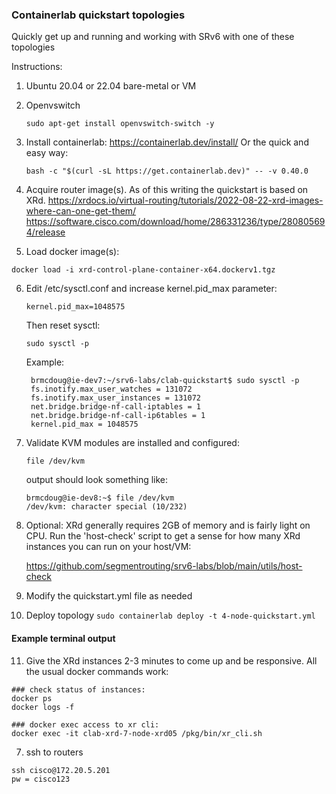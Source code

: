 ### Containerlab quickstart topologies

Quickly get up and running and working with SRv6 with one of these topologies

Instructions: 

1. Ubuntu 20.04 or 22.04 bare-metal or VM
   
2. Openvswitch
   ```
   sudo apt-get install openvswitch-switch -y
   ```
   
3. Install containerlab: https://containerlab.dev/install/
   Or the quick and easy way:
   ```
   bash -c "$(curl -sL https://get.containerlab.dev)" -- -v 0.40.0
   ```

4. Acquire router image(s). As of this writing the quickstart is based on XRd.
   https://xrdocs.io/virtual-routing/tutorials/2022-08-22-xrd-images-where-can-one-get-them/
   https://software.cisco.com/download/home/286331236/type/280805694/release

5. Load docker image(s):
```
docker load -i xrd-control-plane-container-x64.dockerv1.tgz 
``` 

6. Edit /etc/sysctl.conf and increase kernel.pid_max parameter:
   ```
   kernel.pid_max=1048575
   ```
   Then reset sysctl: 
   ```
   sudo sysctl -p
   ```
   Example:
   ```
    brmcdoug@ie-dev7:~/srv6-labs/clab-quickstart$ sudo sysctl -p
    fs.inotify.max_user_watches = 131072
    fs.inotify.max_user_instances = 131072
    net.bridge.bridge-nf-call-iptables = 1
    net.bridge.bridge-nf-call-ip6tables = 1
    kernel.pid_max = 1048575
   ```
     
7. Validate KVM modules are installed and configured:
   ```
   file /dev/kvm
   ```
   output should look something like:
   ```
   brmcdoug@ie-dev8:~$ file /dev/kvm
   /dev/kvm: character special (10/232)
   ```
8. Optional: XRd generally requires 2GB of memory and is fairly light on CPU. Run the 'host-check' script to get a sense for how many XRd instances you can run on your host/VM: 

     https://github.com/segmentrouting/srv6-labs/blob/main/utils/host-check

9.  Modify the quickstart.yml file as needed
   
10.  Deploy topology
    ```
    sudo containerlab deploy -t 4-node-quickstart.yml
    ```

#### Example terminal output

11. Give the XRd instances 2-3 minutes to come up and be responsive. All the usual docker commands work:
```
### check status of instances:
docker ps
docker logs -f 

### docker exec access to xr cli:
docker exec -it clab-xrd-7-node-xrd05 /pkg/bin/xr_cli.sh
```

7. ssh to routers
```
ssh cisco@172.20.5.201
pw = cisco123
```
